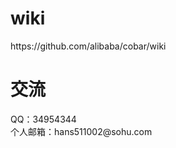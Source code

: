 <h1>wiki</h1>
https://github.com/alibaba/cobar/wiki

<h1>交流</h1>
QQ：34954344 <br>
个人邮箱：hans511002@sohu.com <br>

